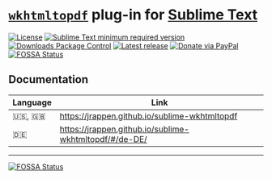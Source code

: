# [`wkhtmltopdf`](http://wkhtmltopdf.org/downloads.html) plug-in for [Sublime Text](https://www.sublimetext.com)

[![License](https://img.shields.io/github/license/jrappen/sublime-wkhtmltopdf.svg?style=flat-square)](https://github.com/jrappen/sublime-wkhtmltopdf/blob/master/LICENSE)
[![Sublime Text minimum required version](https://img.shields.io/badge/Sublime%20Text-Build%203124+-orange.svg?style=flat-square)](https://www.sublimetext.com)
[![Downloads Package Control](https://img.shields.io/packagecontrol/dt/wkhtmltopdf.svg?style=flat-square)](https://packagecontrol.io/packages/wkhtmltopdf)
[![Latest release](https://img.shields.io/github/release/jrappen/sublime-wkhtmltopdf.svg?style=flat-square)](https://github.com/jrappen/sublime-wkhtmltopdf/releases/latest)
[![Donate via PayPal](https://img.shields.io/badge/paypal.me-jrappen-009cde.svg?style=flat-square)](https://www.paypal.me/jrappen)
[![FOSSA Status](https://app.fossa.io/api/projects/git%2Bhttps%3A%2F%2Fgithub.com%2Fjrappen%2Fsublime-wkhtmltopdf.svg?type=shield)](https://app.fossa.io/projects/git%2Bhttps%3A%2F%2Fgithub.com%2Fjrappen%2Fsublime-wkhtmltopdf?ref=badge_shield)

## Documentation

| Language   | Link                                                     |
|------------|----------------------------------------------------------|
| :us:, :uk: | <https://jrappen.github.io/sublime-wkhtmltopdf>          |
| :de:       | <https://jrappen.github.io/sublime-wkhtmltopdf/#/de-DE/> |

---

[![FOSSA Status](https://app.fossa.io/api/projects/git%2Bhttps%3A%2F%2Fgithub.com%2Fjrappen%2Fsublime-wkhtmltopdf.svg?type=large)](https://app.fossa.io/projects/git%2Bhttps%3A%2F%2Fgithub.com%2Fjrappen%2Fsublime-wkhtmltopdf?ref=badge_large)
